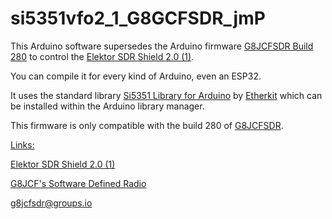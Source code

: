 # si5351vfo2_1_G8GCFSDR_jmP

This Arduino software supersedes the Arduino firmware [G8JCFSDR Build 280](http://www.g8jcf.uk/g8jcfsdr_drt1/g8jcfsdr_download.htm) to control the [Elektor SDR Shield 2.0 (1)](https://www.elektormagazine.com/magazine/elektor-201807/41737).

You can compile it for every kind of Arduino, even an ESP32.

It uses the standard library [Si5351 Library for Arduino](https://github.com/etherkit/Si5351Arduino) by [Etherkit](https://github.com/etherkit/) which can be installed within the Arduino library manager.

This firmware is only compatible with the build 280 of [G8JCFSDR](http://www.g8jcf.uk/index.htm).

<u>Links:</u>

[Elektor SDR Shield 2.0 (1)](https://www.elektormagazine.com/magazine/elektor-201807/41737)

[G8JCF's Software Defined Radio](http://www.g8jcf.uk/index.htm)

[g8jcfsdr@groups.io](https://groups.io/g/g8jcfsdr)



